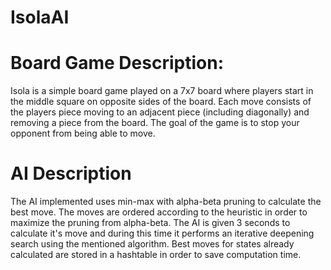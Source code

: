 # IsolaAI

# Board Game Description:

Isola is a simple board game played on a 7x7 board where players start in the middle square on opposite sides of the board. Each move consists of the players piece moving to an adjacent piece (including diagonally) and removing a piece from the board. The goal of the game is to stop your opponent from being able to move.

# AI Description

The AI implemented uses min-max with alpha-beta pruning to calculate the best move. The moves are ordered according to the heuristic in order to maximize the pruning from alpha-beta. The AI is given 3 seconds to calculate it's move and during this time it performs an iterative deepening search using the mentioned algorithm. Best moves for states already calculated are stored in a hashtable in order to save computation time. 
